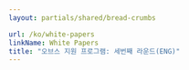 ```yaml
---
layout: partials/shared/bread-crumbs

url: /ko/white-papers
linkName: White Papers
title: "오브스 지원 프로그램: 세번째 라운드(ENG)"
---
```

